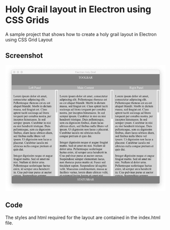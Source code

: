 # Holy Grail layout in Electron using CSS Grids
A sample project that shows how to create a holy grail layout in Electron using CSS Grid Layout

## Screenshot
![Screenshot](https://github.com/shah-gaurav/electron-holy-grail/blob/master/Screenshot.png)

## Code
The styles and html required for the layout are contained in the index.html file.
